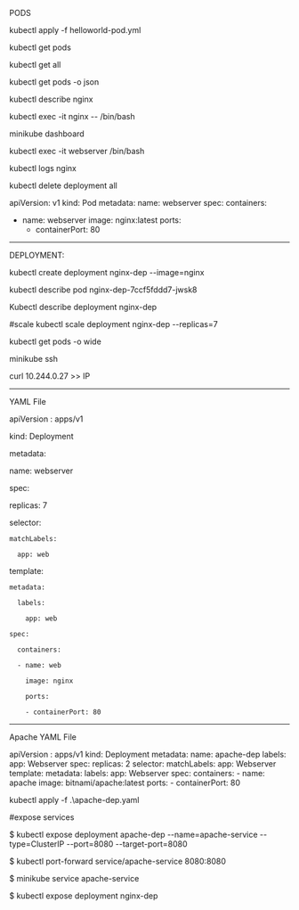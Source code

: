 PODS 

kubectl apply -f helloworld-pod.yml

kubectl get pods

kubectl get all

kubectl get pods -o json

kubectl describe nginx

kubectl exec -it nginx -- /bin/bash

minikube dashboard

kubectl exec -it webserver /bin/bash

kubectl logs nginx


kubectl delete deployment all





apiVersion: v1
kind: Pod
metadata:
  name: webserver
spec:
  containers:
  - name: webserver
    image: nginx:latest
    ports:
    - containerPort: 80



-------------------------------------------
DEPLOYMENT: 


kubectl create deployment nginx-dep --image=nginx


kubectl describe pod nginx-dep-7ccf5fddd7-jwsk8


Kubectl describe deployment nginx-dep 


#scale 
kubectl scale deployment nginx-dep --replicas=7

kubectl get pods -o wide 

minikube ssh
	
curl 10.244.0.27 >> IP 


---------------------------------------------------
YAML File 

apiVersion : apps/v1

kind: Deployment

metadata:

  name: webserver

spec: 

  replicas: 7 

  selector:

    matchLabels:

      app: web

  template:

    metadata:

      labels:

        app: web

    spec:

      containers:

      - name: web

        image: nginx

        ports:

        - containerPort: 80

--------------------------------------------------------

Apache YAML File 

apiVersion : apps/v1
kind: Deployment
metadata:
  name: apache-dep
  labels:
    app: Webserver
spec: 
  replicas: 2
  selector:
    matchLabels:
      app: Webserver
  template:
    metadata:
      labels:
        app: Webserver
    spec:
      containers:
      - name: apache
        image: bitnami/apache:latest
        ports:
        - containerPort: 80


kubectl apply -f .\apache-dep.yaml

#expose services 

$ kubectl expose deployment apache-dep --name=apache-service --type=ClusterIP --port=8080 --target-port=8080
 
$ kubectl port-forward service/apache-service 8080:8080
 

$ minikube service apache-service 


$ kubectl expose deployment nginx-dep

